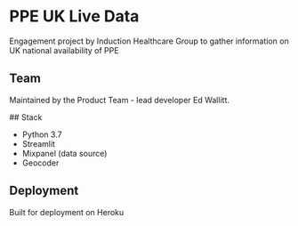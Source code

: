 # PPE UK Live Data

Engagement project by Induction Healthcare Group to gather information on UK national availability of PPE

## Team

Maintained by the Product Team - lead developer Ed Wallitt.

## Stack

* Python 3.7
* Streamlit
* Mixpanel (data source)
* Geocoder

## Deployment

Built for deployment on Heroku